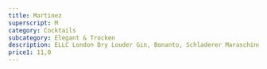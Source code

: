 ```yaml
---
title: Martinez
superscript: M
category: Cocktails
subcategory: Elegant & Trocken
description: ELLC London Dry Louder Gin, Bonanto, Schladerer Maraschino
price1: 11,0
---
```

